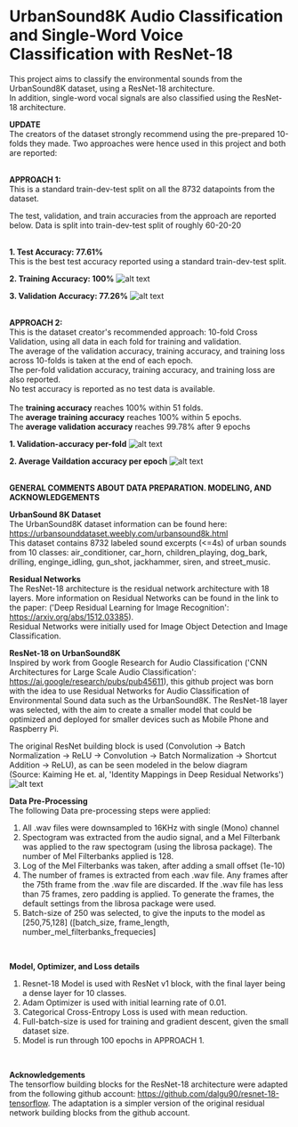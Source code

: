 # UrbanSound8K Audio Classification and Single-Word Voice Classification with ResNet-18

This project aims to classify the environmental sounds from the UrbanSound8K dataset, using a ResNet-18 architecture. <br />
In addition, single-word vocal signals are also classified using the ResNet-18 architecture. <br />

**UPDATE** <br/>
The creators of the dataset strongly recommend using the pre-prepared 10-folds they made. Two approaches were hence used in this project and both are reported:
<br/> <br/>


**APPROACH 1:** <br/>
This is a standard train-dev-test split on all the 8732 datapoints from the dataset.  <br />

The test, validation, and train accuracies from the approach are reported below. Data is split into train-dev-test split of roughly 60-20-20 <br/> <br />

**1. Test Accuracy: 77.61%** <br/>
This is the best test accuracy reported using a standard train-dev-test split. 
<br/>


**2. Training Accuracy: 100%**
![alt text](https://github.com/nitinvwaran/UrbanSound8K-audio-classification-with-ResNet/blob/master/misc/accuracy_resnet_18.PNG) <br />

**3. Validation Accuracy: 77.26%**
![alt text](https://github.com/nitinvwaran/UrbanSound8K-audio-classification-with-ResNet/blob/master/misc/accuracy_resnet_validation.PNG) <br /> <br />


**APPROACH 2:** <br/>
This is the dataset creator's recommended approach: 10-fold Cross Validation, using all data in each fold for training and validation.  <br />
The average of the validation accuracy, training accuracy, and training loss across 10-folds is taken at the end of each epoch. <br />
The per-fold validation accuracy, training accuracy, and training loss are also reported. <br/>
No test accuracy is reported as no test data is available.
<br /> <br />
The **training accuracy** reaches 100% within 51 folds. <br />
The **average training accuracy** reaches 100% within 5 epochs. <br />
The **average validation accuracy** reaches 99.78% after 9 epochs <br />

**1. Validation-accuracy per-fold**
![alt text](https://github.com/nitinvwaran/UrbanSound8K-audio-classification-with-ResNet/blob/master/misc/accuracy_valid_fold.PNG)
<br/>

**2. Average Vaildation accuracy per epoch**
![alt text](https://github.com/nitinvwaran/UrbanSound8K-audio-classification-with-ResNet/blob/master/misc/avg_valid_accuracy.PNG)
<br/> <br/>


**GENERAL COMMENTS ABOUT DATA PREPARATION. MODELING, AND ACKNOWLEDGEMENTS** <br/>


**UrbanSound 8K Dataset** <br />
The UrbanSound8K dataset information can be found here: https://urbansounddataset.weebly.com/urbansound8k.html <br />
This dataset contains 8732 labeled sound excerpts (<=4s) of urban sounds from 10 classes: air_conditioner, car_horn, children_playing, dog_bark, drilling, enginge_idling, gun_shot, jackhammer, siren, and street_music.

**Residual Networks** <br />
The ResNet-18 architecture is the residual network architecture with 18 layers. More information on Residual Networks can be found in the link to the paper:  ('Deep Residual Learning for Image Recognition': https://arxiv.org/abs/1512.03385). <br /> Residual Networks were initially used for Image Object Detection and Image Classification. 

**ResNet-18 on UrbanSound8K** <br />
Inspired by work from Google Research for Audio Classification ('CNN Architectures for Large Scale Audio Classification': https://ai.google/research/pubs/pub45611), this github project was born with the idea to use Residual Networks for Audio Classification of Environmental Sound data such as the UrbanSound8K. The ResNet-18 layer was selected, with the aim to create a smaller model that could be optimized and deployed for smaller devices such as Mobile Phone and Raspberry Pi. 

The original ResNet building block is used (Convolution -> Batch Normalization -> ReLU -> Convolution -> Batch Normalization -> Shortcut Addition -> ReLU), as can be seen modeled in the below diagram <br /> (Source: Kaiming He et. al, 'Identity Mappings in Deep Residual Networks') <br />
![alt text](https://github.com/nitinvwaran/UrbanSound8K-audio-classification-with-ResNet/blob/master/misc/original_resnet_block.PNG)

**Data Pre-Processing** <br />
The following Data pre-processing steps were applied:
1. All .wav files were downsampled to 16KHz with single (Mono) channel
2. Spectogram was extracted from the audio signal, and a Mel Filterbank was applied to the raw spectogram (using the librosa package).
   The number of Mel Filterbanks applied is 128.
3. Log of the Mel Filterbanks was taken, after adding a small offset (1e-10)
4. The number of frames is extracted from each .wav file. Any frames after the 75th frame from the .wav file are discarded. If the .wav file has less than 75 frames, zero padding is applied. To generate the frames, the default settings from the librosa package were used.
5. Batch-size of 250 was selected, to give the inputs to the model as [250,75,128] ([batch_size, frame_length, number_mel_filterbanks_frequecies]

<br />

**Model, Optimizer, and Loss details**
1. Resnet-18 Model is used with ResNet v1 block, with the final layer being a dense layer for 10 classes.
2. Adam Optimizer is used with initial learning rate of 0.01.
3. Categorical Cross-Entropy Loss is used with mean reduction.
4. Full-batch-size is used for training and gradient descent, given the small dataset size. 
5. Model is run through 100 epochs in APPROACH 1.
<br />

**Acknowledgements** <br />
The tensorflow building blocks for the ResNet-18 architecture were adapted from the following github account: https://github.com/dalgu90/resnet-18-tensorflow. The adaptation is a simpler version of the original residual network building blocks from the github account.


